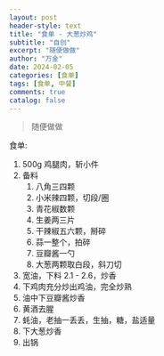 ```yaml
---
layout: post
header-style: text
title: "食单 - 大葱炒鸡"
subtitle: "自创"
excerpt: "随便做做"
author: "万金"
date: 2024-02-05
categories: [食单]
tags: [食单, 中餐]
comments: true
catalog: false
---
```


> 随便做做

食单:

1. 500g 鸡腿肉，斩小件
1. 备料
   1. 八角三四颗
   1. 小米辣四颗，切段/圈
   1. 青花椒数颗
   1. 生姜两三片
   1. 干辣椒五六颗，掰碎
   1. 蒜一整个，拍碎
   1. 豆瓣酱一勺
   1. 大葱两颗取白段，斜刀切
1. 宽油，下料 2.1 - 2.6，炒香
1. 下鸡肉充分炒出鸡油，完全炒熟
1. 油中下豆瓣酱炒香
1. 黄酒去腥
1. 蚝油，老抽一丢丢，生抽，糖，盐适量
1. 下大葱炒香
1. 出锅